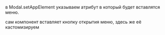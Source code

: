 в Modal.setAppElement указываем атрибут в который будет вставлятся меню.

сам компонент вставляет кнопку открытия меню, здесь же её кастомизируем
